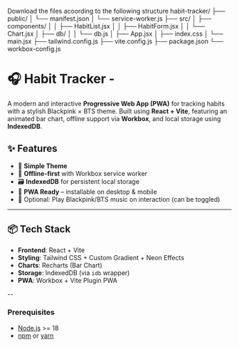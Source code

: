 Download the files acoording to the following structure
habit-tracker/
├── public/
│   └── manifest.json
│   └── service-worker.js
├── src/
│   ├── components/
│   │   ├── HabitList.jsx
│   │   ├── HabitForm.jsx
│   │   └── Chart.jsx
│   ├── db/
│   │   └── db.js
│   ├── App.jsx
│   ├── index.css
│   └── main.jsx
├── tailwind.config.js
├── vite.config.js
├── package.json
└── workbox-config.js



# 🎧 Habit Tracker - 

A modern and interactive **Progressive Web App (PWA)** for tracking habits with a stylish Blackpink × BTS theme. Built using **React + Vite**, featuring an animated bar chart, offline support via **Workbox**, and local storage using **IndexedDB**.


## ✨ Features

- 🎀 **Simple Theme**
- 🔄 **Offline-first** with Workbox service worker
- 🗃️ **IndexedDB** for persistent local storage
- 📱 **PWA Ready** – installable on desktop & mobile
- 🎵 Optional: Play Blackpink/BTS music on interaction (can be toggled)

---

## 📦 Tech Stack

- **Frontend**: React + Vite
- **Styling**: Tailwind CSS + Custom Gradient + Neon Effects
- **Charts**: Recharts (Bar Chart)
- **Storage**: IndexedDB (via `idb` wrapper)
- **PWA**: Workbox + Vite Plugin PWA

--

### Prerequisites

- [Node.js](https://nodejs.org/) >= 18
- [npm](https://www.npmjs.com/) or [yarn](https://yarnpkg.com/)



